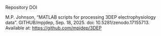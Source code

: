 Repository DOI

M.P. Johnson, “MATLAB scripts for processing 3DEP electrophysiology data”. GITHUB/mpjdep, Sep. 18, 2025. doi: 10.5281/zenodo.17155713. Available at: https://github.com/mpjdep/3DEP
